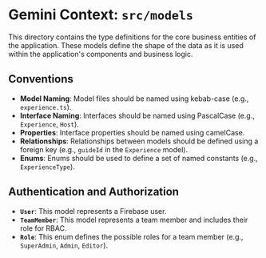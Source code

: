 # Gemini Context: `src/models`

This directory contains the type definitions for the core business entities of the application. These models define the shape of the data as it is used within the application's components and business logic.

## Conventions

-   **Model Naming**: Model files should be named using kebab-case (e.g., `experience.ts`).
-   **Interface Naming**: Interfaces should be named using PascalCase (e.g., `Experience`, `Host`).
-   **Properties**: Interface properties should be named using camelCase.
-   **Relationships**: Relationships between models should be defined using a foreign key (e.g., `guideId` in the `Experience` model).
-   **Enums**: Enums should be used to define a set of named constants (e.g., `ExperienceType`).

## Authentication and Authorization

-   **`User`**: This model represents a Firebase user.
-   **`TeamMember`**: This model represents a team member and includes their role for RBAC.
-   **`Role`**: This enum defines the possible roles for a team member (e.g., `SuperAdmin`, `Admin`, `Editor`).

